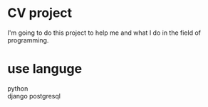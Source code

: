 # CV project
I'm going to do this project to help me and what I do in the field of programming.
# use languge
python </br>
django
postgresql
